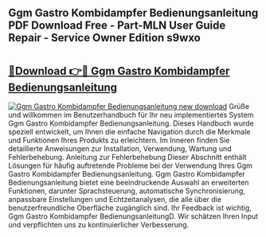 ## Ggm Gastro Kombidampfer Bedienungsanleitung PDF Download Free - Part-MLN User Guide Repair - Service Owner Edition s9wxo

# <h2><a href="http://df5uj1i.blite.top/?on=Ggm+Gastro+Kombidampfer+Bedienungsanleitung">🔗Download 👉🔴 Ggm Gastro Kombidampfer Bedienungsanleitung</a></h2>

[![Ggm Gastro Kombidampfer Bedienungsanleitung new download](https://i.imgur.com/lujVjoI.png)](http://df5uj1i.blite.top/?on=Ggm+Gastro+Kombidampfer+Bedienungsanleitung)
Grüße und willkommen im Benutzerhandbuch für Ihr neu implementiertes System Ggm Gastro Kombidampfer Bedienungsanleitung. Dieses Handbuch wurde speziell entwickelt, um Ihnen die einfache Navigation durch die Merkmale und Funktionen Ihres Produkts zu erleichtern. Im Inneren finden Sie detaillierte Anweisungen zur Installation, Verwendung, Wartung und Fehlerbehebung. Anleitung zur Fehlerbehebung Dieser Abschnitt enthält Lösungen für häufig auftretende Probleme bei der Verwendung Ihres Ggm Gastro Kombidampfer Bedienungsanleitung. Ggm Gastro Kombidampfer Bedienungsanleitung bietet eine beeindruckende Auswahl an erweiterten Funktionen, darunter Sprachsteuerung, automatische Synchronisierung, anpassbare Einstellungen und Echtzeitanalysen, die alle über die benutzerfreundliche Oberfläche zugänglich sind. Ihr Feedback ist wichtig, Ggm Gastro Kombidampfer BedienungsanleitungD. Wir schätzen Ihren Input und verpflichten uns zu kontinuierlicher Verbesserung.
